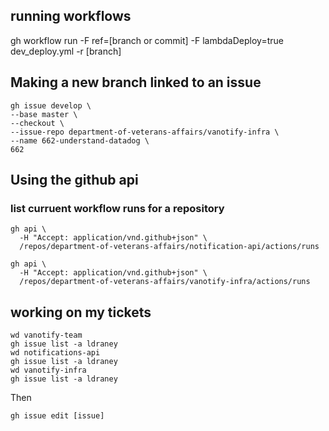 ## running workflows
gh workflow run -F ref=[branch or commit] -F lambdaDeploy=true dev_deploy.yml -r  [branch]

## Making a new branch linked to an issue
```
gh issue develop \
--base master \
--checkout \
--issue-repo department-of-veterans-affairs/vanotify-infra \
--name 662-understand-datadog \
662
```

## Using the github api
### list curruent workflow runs for a repository
```
gh api \
  -H "Accept: application/vnd.github+json" \
  /repos/department-of-veterans-affairs/notification-api/actions/runs
```
```
gh api \
  -H "Accept: application/vnd.github+json" \
  /repos/department-of-veterans-affairs/vanotify-infra/actions/runs
```

## working on my tickets
```
wd vanotify-team
gh issue list -a ldraney
wd notifications-api
gh issue list -a ldraney
wd vanotify-infra
gh issue list -a ldraney
```
Then
```
gh issue edit [issue]
```
